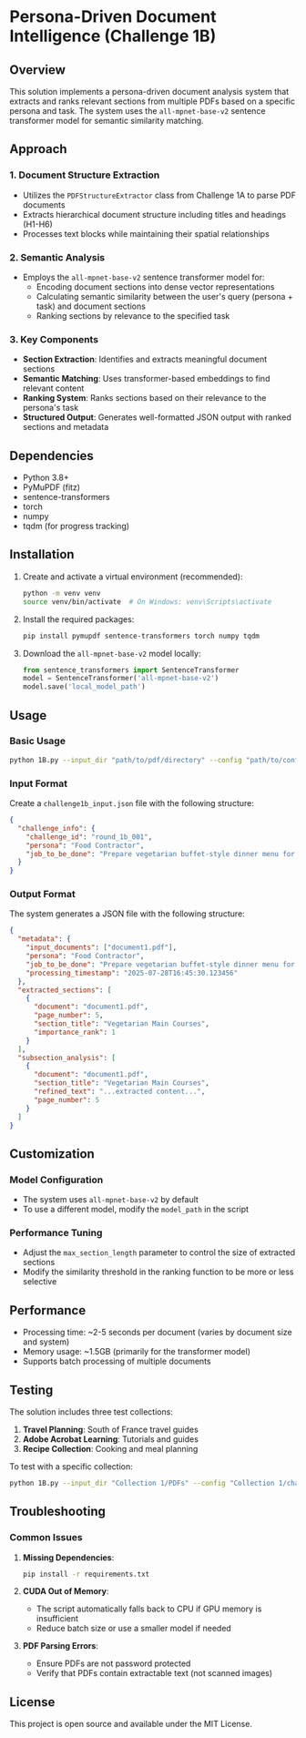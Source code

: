 # Persona-Driven Document Intelligence (Challenge 1B)

## Overview
This solution implements a persona-driven document analysis system that extracts and ranks relevant sections from multiple PDFs based on a specific persona and task. The system uses the `all-mpnet-base-v2` sentence transformer model for semantic similarity matching.

## Approach

### 1. Document Structure Extraction
- Utilizes the `PDFStructureExtractor` class from Challenge 1A to parse PDF documents
- Extracts hierarchical document structure including titles and headings (H1-H6)
- Processes text blocks while maintaining their spatial relationships

### 2. Semantic Analysis
- Employs the `all-mpnet-base-v2` sentence transformer model for:
  - Encoding document sections into dense vector representations
  - Calculating semantic similarity between the user's query (persona + task) and document sections
  - Ranking sections by relevance to the specified task

### 3. Key Components
- **Section Extraction**: Identifies and extracts meaningful document sections
- **Semantic Matching**: Uses transformer-based embeddings to find relevant content
- **Ranking System**: Ranks sections based on their relevance to the persona's task
- **Structured Output**: Generates well-formatted JSON output with ranked sections and metadata

## Dependencies

- Python 3.8+
- PyMuPDF (fitz)
- sentence-transformers
- torch
- numpy
- tqdm (for progress tracking)

## Installation

1. Create and activate a virtual environment (recommended):
   ```bash
   python -m venv venv
   source venv/bin/activate  # On Windows: venv\Scripts\activate
   ```

2. Install the required packages:
   ```bash
   pip install pymupdf sentence-transformers torch numpy tqdm
   ```

3. Download the `all-mpnet-base-v2` model locally:
   ```python
   from sentence_transformers import SentenceTransformer
   model = SentenceTransformer('all-mpnet-base-v2')
   model.save('local_model_path')
   ```

## Usage

### Basic Usage

```bash
python 1B.py --input_dir "path/to/pdf/directory" --config "path/to/config.json" --output_dir "output/directory"
```

### Input Format

Create a `challenge1b_input.json` file with the following structure:

```json
{
  "challenge_info": {
    "challenge_id": "round_1b_001",
    "persona": "Food Contractor",
    "job_to_be_done": "Prepare vegetarian buffet-style dinner menu for corporate gathering"
  }
}
```

### Output Format

The system generates a JSON file with the following structure:

```json
{
  "metadata": {
    "input_documents": ["document1.pdf"],
    "persona": "Food Contractor",
    "job_to_be_done": "Prepare vegetarian buffet-style dinner menu for corporate gathering",
    "processing_timestamp": "2025-07-28T16:45:30.123456"
  },
  "extracted_sections": [
    {
      "document": "document1.pdf",
      "page_number": 5,
      "section_title": "Vegetarian Main Courses",
      "importance_rank": 1
    }
  ],
  "subsection_analysis": [
    {
      "document": "document1.pdf",
      "section_title": "Vegetarian Main Courses",
      "refined_text": "...extracted content...",
      "page_number": 5
    }
  ]
}
```

## Customization

### Model Configuration
- The system uses `all-mpnet-base-v2` by default
- To use a different model, modify the `model_path` in the script

### Performance Tuning
- Adjust the `max_section_length` parameter to control the size of extracted sections
- Modify the similarity threshold in the ranking function to be more or less selective

## Performance

- Processing time: ~2-5 seconds per document (varies by document size and system)
- Memory usage: ~1.5GB (primarily for the transformer model)
- Supports batch processing of multiple documents

## Testing

The solution includes three test collections:

1. **Travel Planning**: South of France travel guides
2. **Adobe Acrobat Learning**: Tutorials and guides
3. **Recipe Collection**: Cooking and meal planning

To test with a specific collection:

```bash
python 1B.py --input_dir "Collection 1/PDFs" --config "Collection 1/challenge1b_input.json" --output_dir "output"
```

## Troubleshooting

### Common Issues

1. **Missing Dependencies**:
   ```bash
   pip install -r requirements.txt
   ```

2. **CUDA Out of Memory**:
   - The script automatically falls back to CPU if GPU memory is insufficient
   - Reduce batch size or use a smaller model if needed

3. **PDF Parsing Errors**:
   - Ensure PDFs are not password protected
   - Verify that PDFs contain extractable text (not scanned images)

## License

This project is open source and available under the MIT License.

